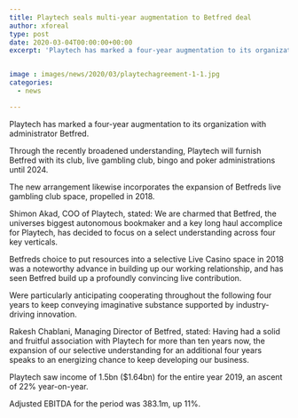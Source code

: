 ```yaml
---
title: Playtech seals multi-year augmentation to Betfred deal
author: xforeal 
type: post
date: 2020-03-04T00:00:00+00:00
excerpt: 'Playtech has marked a four-year augmentation to its organization with administrator Betfred '


image : images/news/2020/03/playtechagreement-1-1.jpg
categories:
  - news

---
```

Playtech has marked a four-year augmentation to its organization with administrator Betfred. 

Through the recently broadened understanding, Playtech will furnish Betfred with its club, live gambling club, bingo and poker administrations until 2024. 

The new arrangement likewise incorporates the expansion of Betfreds live gambling club space, propelled in 2018. 

Shimon Akad, COO of Playtech, stated: We are charmed that Betfred, the universes biggest autonomous bookmaker and a key long haul accomplice for Playtech, has decided to focus on a select understanding across four key verticals. 

Betfreds choice to put resources into a selective Live Casino space in 2018 was a noteworthy advance in building up our working relationship, and has seen Betfred build up a profoundly convincing live contribution. 

Were particularly anticipating cooperating throughout the following four years to keep conveying imaginative substance supported by industry-driving innovation. 

Rakesh Chablani, Managing Director of Betfred, stated: Having had a solid and fruitful association with Playtech for more than ten years now, the expansion of our selective understanding for an additional four years speaks to an energizing chance to keep developing our business. 

Playtech saw income of 1.5bn ($1.64bn) for the entire year 2019, an ascent of 22&percnt; year-on-year. 

Adjusted EBITDA for the period was 383.1m, up 11&percnt;.